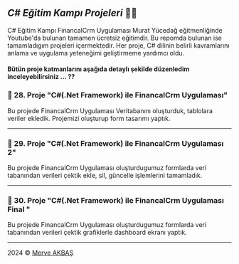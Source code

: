 ﻿## ***C# Eğitim Kampı Projeleri*** 👩‍💻

C# Eğitim Kampı FinancalCrm Uygulaması Murat Yücedağ eğitmenliğinde Youtube'da bulunan tamamen ücretsiz eğitimdir.
Bu repomda bulunan ise tamamladıgım projeleri içermektedir.
Her proje, C# dilinin belirli kavramlarını anlama ve uygulama yeteneğimi geliştirmeme yardımcı oldu.

#### Bütün proje katmanlarını aşağıda detaylı şekilde düzenledim inceleyebilirsiniz ... ??

### 📜 28. Proje "C#(.Net Framework) ile FinancalCrm Uygulaması"
Bu projede FinancalCrm Uygulaması Veritabanını oluşturduk, tablolara veriler ekledik. Projemizi oluşturup form tasarımı yaptık.
***

### 📜 29. Proje "C#(.Net Framework) ile FinancalCrm Uygulaması 2"
Bu projede FinancalCrm Uygulaması oluşturdugumuz formlarda veri tabanından verileri çektik ekle, sil, güncelle işlemlerini tamamladık.
***

### 📜 30. Proje "C#(.Net Framework) ile FinancalCrm Uygulaması Final "
Bu projede FinancalCrm Uygulaması oluşturdugumuz formlarda veri tabanından verileri çektik grafiklerle dashboard ekranı yaptık.
***

2024 © [Merve AKBAŞ](https://mrvakbas.com)